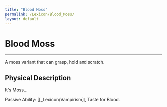 ```yaml
---
title: "Blood Moss"
permalink: /Lexicon/Blood_Moss/
layout: default
---
```

# Blood Moss
---
A moss variant that can grasp, hold and scratch.

## Physical Description
It's Moss...

Passive Ability: [[_Lexicon/Vampirism]], Taste for Blood.